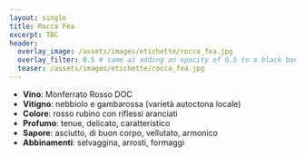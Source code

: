 ```yaml
---
layout: single
title: Rocca Fea
excerpt: TBC
header:
  overlay_image: /assets/images/etichette/rocca_fea.jpg
  overlay_filter: 0.5 # same as adding an opacity of 0.5 to a black background
  teaser: /assets/images/etichette/rocca_fea.jpg
---
```


- **Vino**: Monferrato Rosso DOC
- **Vitigno**: nebbiolo e gambarossa (varietà autoctona locale)
- **Colore**: rosso rubino con riflessi aranciati 
- **Profumo**: tenue, delicato, caratteristico
- **Sapore**: asciutto, di buon corpo, vellutato, armonico
- **Abbinamenti**: selvaggina, arrosti, formaggi 
